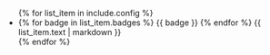 <ul>
  {% for list_item in include.config %}
    <li>
      {% for badge in list_item.badges %}
        <span class="bg-blue-200 text-blue-800 text-xs font-semibold px-2 py-1 rounded-full mr-0.5">{{ badge }}</span>
      {% endfor %}
      {{ list_item.text | markdown }}
    </li>
  {% endfor %}
</ul>
